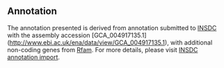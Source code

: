 
Annotation
----------

The annotation presented is derived from annotation submitted to
[INSDC](http://www.insdc.org) with the assembly accession [GCA\_004917135.1]
(http://www.ebi.ac.uk/ena/data/view/GCA_004917135.1),
with additional non-coding genes from
[Rfam](http://rfam.xfam.org/). For more details, please visit [INSDC
annotation import](http://ensemblgenomes.org/info/data/insdc_annotation).

